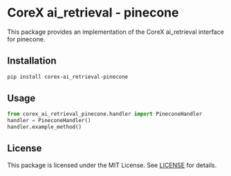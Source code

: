 # CoreX ai_retrieval - pinecone

This package provides an implementation of the CoreX ai_retrieval interface for pinecone.

## Installation
~~~bash
pip install corex-ai_retrieval-pinecone
~~~

## Usage
~~~python
from corex_ai_retrieval_pinecone.handler import PineconeHandler
handler = PineconeHandler()
handler.example_method()
~~~

## License
This package is licensed under the MIT License. See [LICENSE](../LICENSE) for details.
